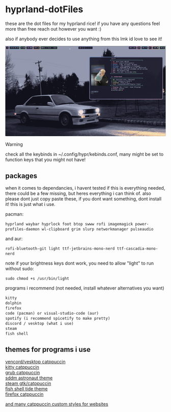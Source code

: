 # hyprland-dotFiles
these are the dot files for my hyprland rice! if you have any questions feel more than free reach out however you want :)<br />

also if anybody ever decides to use anything from this lmk id love to see it!

![rando image](images/rice1.png)

> [!WARNING]
> check all the keybinds in ~/.config/hypr/kebinds.conf, many might be set to function keys that you might not have!

## packages

when it comes to dependancies, i havent tested if this is everything needed, there could be a few missing, but heres everything i can think of. also please dont just copy paste these, if you dont want something, dont install it! this is just what i use. <br />

pacman:
```
hyprland waybar hyprlock foot btop swww rofi imagemagick power-profiles-daemon wl-clipboard grim slurp networkmanager pulseaudio
```
and aur:
```
rofi-bluetooth-git light ttf-jetbrains-mono-nerd ttf-cascadia-mono-nerd
```
note if your brightness keys dont work, you need to allow "light" to run without sudo:
```
sudo chmod +s /usr/bin/light
```
programs i recommend (not needed, install whatever alternatives you want)
```
kitty
dolphin
firefox
code (pacman) or visual-studio-code (aur)
spotify (i recommend spicetify to make pretty)
discord / vesktop (what i use)
steam
fish shell
```

## themes for programs i use
[vencord/vesktop catppuccin](https://www.google.com/search?client=firefox-b-1-d&q=catppuccin+discord)<br />
[kitty catppuccin](https://github.com/catppuccin/kitty)<br />
[grub catppuccin](https://github.com/catppuccin/grub)<br />
[sddm astronaut theme](https://github.com/Keyitdev/sddm-astronaut-theme)<br />
[steam gtk/catppuccin](https://github.com/tkashkin/Adwaita-for-Steam)<br />
[fish shell tide theme](https://github.com/IlanCosman/tide)<br />
[firefox catppuccin](https://addons.mozilla.org/en-US/firefox/addon/catppuccin/)<br />

[and many catppuccin custom styles for websites](https://github.com/catppuccin/userstyles)